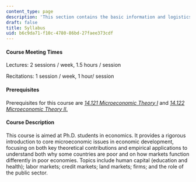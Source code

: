 ```yaml
---
content_type: page
description: 'This section contains the basic information and logistics for the course. '
draft: false
title: Syllabus
uid: b6c9da71-f10c-4780-86bd-27faee373cdf
---
```

#### Course Meeting Times

Lectures: 2 sessions / week, 1.5 hours / session

Recitations: 1 session / week, 1 hour/ session

#### Prerequisites

Prerequisites for this course are [*14.121 Microeconomic Theory I*](https://ocw.mit.edu/courses/14-121-microeconomic-theory-i-fall-2015/) and [*14.122 Microeconomic Theory II*.](https://ocw.mit.edu/courses/14-122-microeconomic-theory-ii-fall-2002/)

#### Course Description

This course is aimed at Ph.D. students in economics. It provides a rigorous introduction to core microeconomic issues in economic development, focusing on both key theoretical contributions and empirical applications to understand both why some countries are poor and on how markets function differently in poor economies. Topics include human capital (education and health); labor markets; credit markets; land markets; firms; and the role of the public sector.